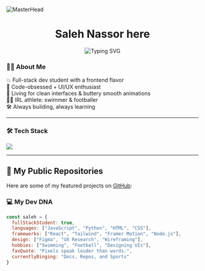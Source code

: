 ![MasterHead](https://images-wixmp-ed30a86b8c4ca887773594c2.wixmp.com/f/c83c004e-1370-4756-88e5-4071de797088/dfredg5-0a60e875-646e-4d6c-bb91-73086f012808.gif?token=eyJ0eXAiOiJKV1QiLCJhbGciOiJIUzI1NiJ9.eyJzdWIiOiJ1cm46YXBwOjdlMGQxODg5ODIyNjQzNzNhNWYwZDQxNWVhMGQyNmUwIiwiaXNzIjoidXJuOmFwcDo3ZTBkMTg4OTgyMjY0MzczYTVmMGQ0MTVlYTBkMjZlMCIsIm9iaiI6W1t7InBhdGgiOiJcL2ZcL2M4M2MwMDRlLTEzNzAtNDc1Ni04OGU1LTQwNzFkZTc5NzA4OFwvZGZyZWRnNS0wYTYwZTg3NS02NDZlLTRkNmMtYmI5MS03MzA4NmYwMTI4MDguZ2lmIn1dXSwiYXVkIjpbInVybjpzZXJ2aWNlOmZpbGUuZG93bmxvYWQiXX0.LGN_eGL7dT0xRj4oRbyRRVay-pHbyiXHru7YoVPcRro)

<h1 align="center">Saleh Nassor here</h1>
<p align="center">
<img src="https://readme-typing-svg.herokuapp.com?font=Fira+Code&pause=1000&color=3CDB85&center=true&vCenter=true&width=435&lines=Swimmer;Full-Stack+Engineering+Student;Footballer;Hard-Working+Developer;" alt="Typing SVG" />

### 🙋‍♂️ About Me

💥 Full-stack dev student with a frontend flavor  
🧠 Code-obsessed + UI/UX enthusiast  
🎨 Living for clean interfaces & buttery smooth animations  
🏊‍♂️ IRL athlete: swimmer & footballer  
🛠️ Always building, always learning

---

### 🛠️ Tech Stack

<p align="left">
  <img src="https://skillicons.dev/icons?i=html,css,js,react,tailwind,figma,git,github,vscode" />
</p>

---
## 🚀 My Public Repositories

Here are some of my featured projects on [GitHub](https://github.com/M-Saleh-N):

### 💻 My Dev DNA

```js
const saleh = {
  fullStackStudent: true,
  languages: ["JavaScript", "Python", "HTML", "CSS"],
  frameworks: ["React", "Tailwind", "Framer Motion", "Node.js"],
  design: ["Figma", "UX Research", "Wireframing"],
  hobbies: ["Swimming", "Football", "Designing UIs"],
  favQuote: "Pixels speak louder than words.",
  currentlyBinging: "Docs, Repos, and Sports"
}